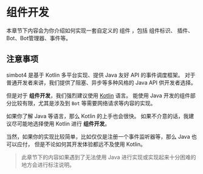 # 组件开发

本章节下内容会为你介绍如何实现一套自定义的
<tooltip term="组件">组件</tooltip>
，包括
<tooltip term="组件标识">组件标识</tooltip>、
<tooltip term="插件">插件</tooltip>、
Bot、Bot管理器、事件等。


## 注意事项

simbot4 是基于 Kotlin 多平台实现、提供 Java 友好 API 的事件调度框架。
对于普通开发者来讲，我们提供了阻塞、异步等多种风格的 Java API 供开发者选择。

但是对于 **组件开发**，我们强烈建议使用 [Kotlin](https://kotlinlang.org/) 语言。
能使用 Java 开发的组件部分比较有限，尤其是涉及到 `Bot` 等需要网络请求等内容的实现。

如果你了解 Java 等语言，那么 Kotlin 的上手也会很快。
如果不介意的话，我建议尽可能地选择使用 Kotlin 进行 **组件开发**。

当然，如果你的实现比较简单，比如仅仅是注册一个事件监听器等，那么 Java 也可以应付，
但是不论如何其开发体验都远不及使用 Kotlin。

> 此章节下的内容如果遇到了无法使用 Java 进行实现或实现起来十分困难的地方会进行标注说明。